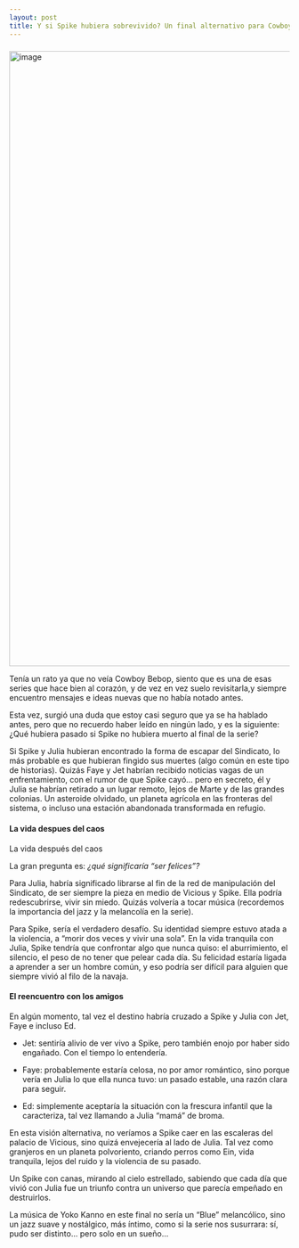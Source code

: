 ```yaml
---
layout: post
title: Y si Spike hubiera sobrevivido? Un final alternativo para Cowboy Bebop
---
```


### 
<img width="736" height="1104" alt="image" src="https://github.com/user-attachments/assets/b0bd9232-2f80-4ca1-bc7d-6a996823f142" />

Tenía un rato ya que no veía Cowboy Bebop, siento que es una de esas series que hace bien al corazón, y de vez en vez suelo revisitarla,y siempre encuentro mensajes e ideas nuevas que no había notado antes.

Esta vez, surgió una duda que estoy casi seguro que ya se ha hablado antes, pero que no recuerdo haber leído en ningún lado, y es la siguiente: ¿Qué hubiera pasado si Spike no hubiera muerto al final de la serie?

Si Spike y Julia hubieran encontrado la forma de escapar del Sindicato, lo más probable es que hubieran fingido sus muertes (algo común en este tipo de historias). Quizás Faye y Jet habrían recibido noticias vagas de un enfrentamiento, con el rumor de que Spike cayó… pero en secreto, él y Julia se habrían retirado a un lugar remoto, lejos de Marte y de las grandes colonias.
Un asteroide olvidado, un planeta agrícola en las fronteras del sistema, o incluso una estación abandonada transformada en refugio.

#### La vida despues del caos

La vida después del caos

La gran pregunta es: *¿qué significaría “ser felices”?*

Para Julia, habría significado librarse al fin de la red de manipulación del Sindicato, de ser siempre la pieza en medio de Vicious y Spike. Ella podría redescubrirse, vivir sin miedo. Quizás volvería a tocar música (recordemos la importancia del jazz y la melancolía en la serie).

Para Spike, sería el verdadero desafío. Su identidad siempre estuvo atada a la violencia, a “morir dos veces y vivir una sola”. En la vida tranquila con Julia, Spike tendría que confrontar algo que nunca quiso: el aburrimiento, el silencio, el peso de no tener que pelear cada día. Su felicidad estaría ligada a aprender a ser un hombre común, y eso podría ser difícil para alguien que siempre vivió al filo de la navaja.

#### El reencuentro con los amigos


En algún momento, tal vez el destino habría cruzado a Spike y Julia con Jet, Faye e incluso Ed.

- Jet: sentiría alivio de ver vivo a Spike, pero también enojo por haber sido engañado. Con el tiempo lo entendería.

- Faye: probablemente estaría celosa, no por amor romántico, sino porque vería en Julia lo que ella nunca tuvo: un pasado estable, una razón clara para seguir.

- Ed: simplemente aceptaría la situación con la frescura infantil que la caracteriza, tal vez llamando a Julia “mamá” de broma.

En esta visión alternativa, no veríamos a Spike caer en las escaleras del palacio de Vicious, sino quizá envejecería al lado de Julia. Tal vez como granjeros en un planeta polvoriento, criando perros como Ein, vida tranquila, lejos del ruido y la violencia de su pasado.

Un Spike con canas, mirando al cielo estrellado, sabiendo que cada día que vivió con Julia fue un triunfo contra un universo que parecía empeñado en destruirlos.

La música de Yoko Kanno en este final no sería un “Blue” melancólico, sino un jazz suave y nostálgico, más íntimo, como si la serie nos susurrara: sí, pudo ser distinto… pero solo en un sueño...